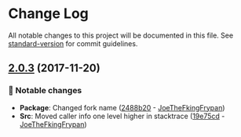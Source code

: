 # Change Log

All notable changes to this project will be documented in this file. See [standard-version](https://github.com/conventional-changelog/standard-version) for commit guidelines.

<a name="2.0.3"></a>
## [2.0.3](https://github.com/trentm/node-bunyan/compare/2.0.2...2.0.3) (2017-11-20)


### 🔄 Notable changes

* **Package**: Changed fork name ([2488b20](https://github.com/trentm/node-bunyan/commit/2488b20) - [JoeTheFkingFrypan](https://github.com/JoeTheFkingFrypan))
* **Src**: Moved caller info one level higher in stacktrace ([19e75cd](https://github.com/trentm/node-bunyan/commit/19e75cd) - [JoeTheFkingFrypan](https://github.com/JoeTheFkingFrypan))
